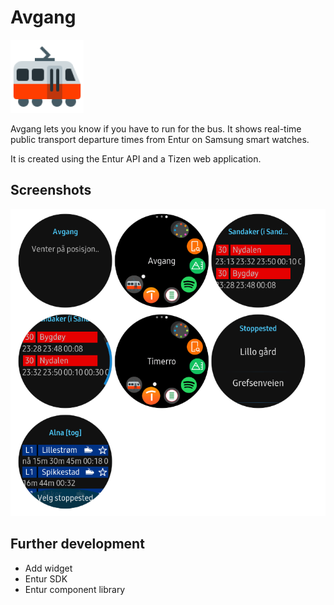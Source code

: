 # Avgang

![Avgang](https://github.com/oysteing/avgang/raw/master/img/icons8-tram-side-view-96.png)

Avgang lets you know if you have to run for the bus. It shows real-time public transport departure times from Entur on Samsung smart watches.

It is created using the Entur API and a Tizen web application.

## Screenshots

![Screenshots](https://github.com/oysteing/avgang/raw/master/img/screenshots.png)

## Further development

* Add widget
* Entur SDK
* Entur component library